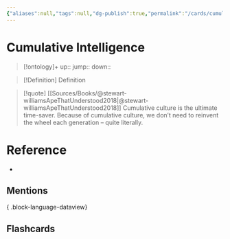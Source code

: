 ```yaml
---
{"aliases":null,"tags":null,"dg-publish":true,"permalink":"/cards/cumulative-intelligence/","dgPassFrontmatter":true}
---
```


# Cumulative Intelligence

> [!ontology]+
> up:: 
> jump:: 
> down:: 

> [!Definition] Definition
> 

> [!quote] [[Sources/Books/@stewart-williamsApeThatUnderstood2018\|@stewart-williamsApeThatUnderstood2018]]
> Cumulative culture is the ultimate time-saver. Because of cumulative culture, we don’t need to reinvent the wheel each generation – quite literally.

# Reference
- 

## Mentions

{ .block-language-dataview}

## Flashcards
